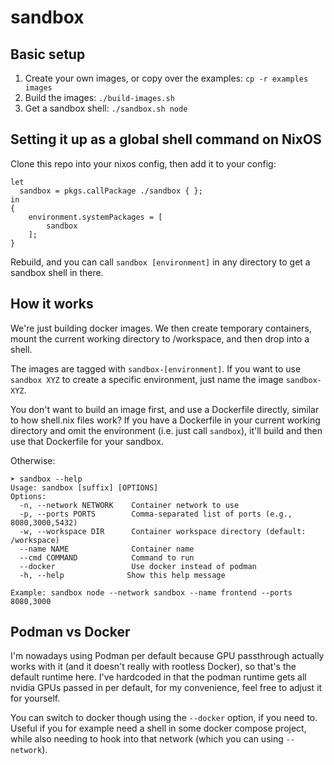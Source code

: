 # sandbox

## Basic setup

1. Create your own images, or copy over the examples: `cp -r examples images`
2. Build the images: `./build-images.sh`
3. Get a sandbox shell: `./sandbox.sh node`

## Setting it up as a global shell command on NixOS

Clone this repo into your nixos config, then add it to your config:

```
let
  sandbox = pkgs.callPackage ./sandbox { };
in
{
    environment.systemPackages = [
        sandbox
    ];
}
```

Rebuild, and you can call `sandbox [environment]` in any directory to get a sandbox shell in there.

## How it works

We're just building docker images. We then create temporary containers, mount the current working directory to /workspace, and then drop into a shell.

The images are tagged with `sandbox-[environment]`. If you want to use `sandbox XYZ` to create a specific environment, just name the image `sandbox-XYZ`.

You don't want to build an image first, and use a Dockerfile directly, similar to how shell.nix files work? If you have a Dockerfile in your current working directory and omit the environment (i.e. just call `sandbox`), it'll build and then use that Dockerfile for your sandbox.

Otherwise:

```
➤ sandbox --help
Usage: sandbox [suffix] [OPTIONS]
Options:
  -n, --network NETWORK    Container network to use
  -p, --ports PORTS        Comma-separated list of ports (e.g., 8080,3000,5432)
  -w, --workspace DIR      Container workspace directory (default: /workspace)
  --name NAME              Container name
  --cmd COMMAND            Command to run
  --docker                 Use docker instead of podman
  -h, --help              Show this help message

Example: sandbox node --network sandbox --name frontend --ports 8080,3000
```

## Podman vs Docker

I'm nowadays using Podman per default because GPU passthrough actually works with it (and it doesn't really with rootless Docker), so that's the default runtime here. I've hardcoded in that the podman runtime gets all nvidia GPUs passed in per default, for my convenience, feel free to adjust it for yourself.

You can switch to docker though using the `--docker` option, if you need to. Useful if you for example need a shell in some docker compose project, while also needing to hook into that network (which you can using `--network`).
